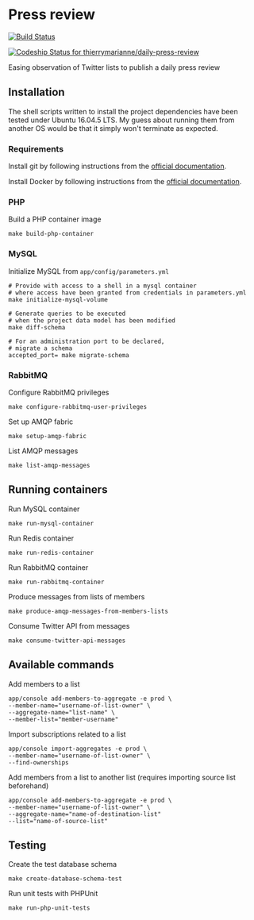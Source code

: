 # Press review

[![Build Status](https://travis-ci.org/thierrymarianne/daily-press-review.svg?branch=master)](https://travis-ci.org/thierrymarianne/daily-press-review)

[ ![Codeship Status for thierrymarianne/daily-press-review](https://app.codeship.com/projects/24369620-8f96-0136-7068-0e8ef5ba2310/status?branch=master)](https://app.codeship.com/projects/304052)

Easing observation of Twitter lists to publish a daily press review

## Installation

The shell scripts written to install the project dependencies have been tested under Ubuntu 16.04.5 LTS.
My guess about running them from another OS would be that it simply won't terminate as expected.

### Requirements

Install git by following instructions from the [official documentation](https://git-scm.org/).

Install Docker by following instructions from the [official documentation](https://docs.docker.com/install/linux/docker-ce/ubuntu/).

### PHP

Build a PHP container image

```
make build-php-container
```

### MySQL

Initialize MySQL from `app/config/parameters.yml`

```
# Provide with access to a shell in a mysql container 
# where access have been granted from credentials in parameters.yml
make initialize-mysql-volume
```

```
# Generate queries to be executed
# when the project data model has been modified
make diff-schema
```

```
# For an administration port to be declared,
# migrate a schema
accepted_port= make migrate-schema
```

### RabbitMQ

Configure RabbitMQ privileges

```
make configure-rabbitmq-user-privileges
```

Set up AMQP fabric

```
make setup-amqp-fabric
```

List AMQP messages

```
make list-amqp-messages
```

## Running containers

Run MySQL container

```
make run-mysql-container
```

Run Redis container

```
make run-redis-container
```

Run RabbitMQ container

```
make run-rabbitmq-container
```

Produce messages from lists of members

```
make produce-amqp-messages-from-members-lists
```

Consume Twitter API from messages

```
make consume-twitter-api-messages
```

## Available commands

Add members to a list

```
app/console add-members-to-aggregate -e prod \
--member-name="username-of-list-owner" \
--aggregate-name="list-name" \
--member-list="member-username"
```

Import subscriptions related to a list

```
app/console import-aggregates -e prod \
--member-name="username-of-list-owner" \
--find-ownerships
```

Add members from a list to another list 
(requires importing source list beforehand)

```
app/console add-members-to-aggregate -e prod \
--member-name="username-of-list-owner" \
--aggregate-name="name-of-destination-list" 
--list="name-of-source-list"
```

## Testing

Create the test database schema

```
make create-database-schema-test
``` 

Run unit tests with PHPUnit 

```
make run-php-unit-tests
```
